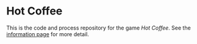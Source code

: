 # Hot Coffee

This is the code and process repository for the game *Hot Coffee*. See the [information page](info/) for more detail.
